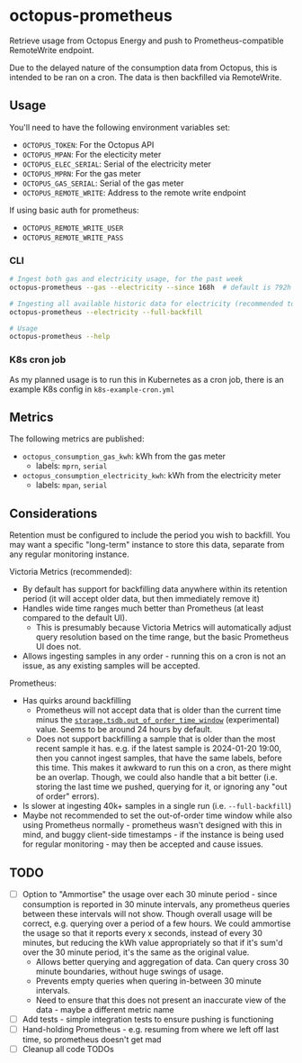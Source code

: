# octopus-prometheus

Retrieve usage from Octopus Energy and push to Prometheus-compatible RemoteWrite endpoint.

Due to the delayed nature of the consumption data from Octopus, this is intended to be ran on a cron. The data is then backfilled via RemoteWrite.

## Usage

You'll need to have the following environment variables set:

- `OCTOPUS_TOKEN`: For the Octopus API
- `OCTOPUS_MPAN`: For the electicity meter
- `OCTOPUS_ELEC_SERIAL`: Serial of the electricity meter
- `OCTOPUS_MPRN`: For the gas meter
- `OCTOPUS_GAS_SERIAL`: Serial of the gas meter
- `OCTOPUS_REMOTE_WRITE`: Address to the remote write endpoint

If using basic auth for prometheus:

- `OCTOPUS_REMOTE_WRITE_USER`
- `OCTOPUS_REMOTE_WRITE_PASS`

### CLI

```bash
# Ingest both gas and electricity usage, for the past week
octopus-prometheus --gas --electricity --since 168h  # default is 792h (4 weeks)

# Ingesting all available historic data for electricity (recommended to run once, then recurringly with --since, if you want full history)
octopus-prometheus --electricity --full-backfill

# Usage
octopus-prometheus --help
```

### K8s cron job

As my planned usage is to run this in Kubernetes as a cron job, there is an example K8s config in `k8s-example-cron.yml`

## Metrics

The following metrics are published:

- `octopus_consumption_gas_kwh`: kWh from the gas meter
  - labels: `mprn`, `serial`
- `octopus_consumption_electricity_kwh`: kWh from the electricity meter
  - labels: `mpan`, `serial`

## Considerations

Retention must be configured to include the period you wish to backfill. You may want a specific "long-term" instance to store this data, separate from any regular monitoring instance.

Victoria Metrics (recommended):

- By default has support for backfilling data anywhere within its retention period (it will accept older data, but then immediately remove it)
- Handles wide time ranges much better than Prometheus (at least compared to the default UI).
  - This is presumably because Victoria Metrics will automatically adjust query resolution based on the time range, but the basic Prometheus UI does not.
- Allows ingesting samples in any order - running this on a cron is not an issue, as any existing samples will be accepted.

Prometheus:

- Has quirks around backfilling
  - Prometheus will not accept data that is older than the current time minus the [`storage.tsdb.out_of_order_time_window`](https://prometheus.io/docs/prometheus/latest/configuration/configuration/#tsdb) (experimental) value. Seems to be around 24 hours by default.
  - Does not support backfilling a sample that is older than the most recent sample it has. e.g. if the latest sample is 2024-01-20 19:00, then you cannot ingest samples, that have the same labels, before this time. This makes it awkward to run this on a cron, as there might be an overlap. Though, we could also handle that a bit better (i.e. storing the last time we pushed, querying for it, or ignoring any "out of order" errors).
- Is slower at ingesting 40k+ samples in a single run (i.e. `--full-backfill`)
- Maybe not recommended to set the out-of-order time window while also using Prometheus normally - prometheus wasn't designed with this in mind, and buggy client-side timestamps - if the instance is being used for regular monitoring - may then be accepted and cause issues.

## TODO

- [ ] Option to "Ammortise" the usage over each 30 minute period - since consumption is reported in 30 minute intervals, any prometheus queries between these intervals will not show. Though overall usage will be correct, e.g. querying over a period of a few hours. We could ammortise the usage so that it reports every x seconds, instead of every 30 minutes, but reducing the kWh value appropriately so that if it's sum'd over the 30 minute period, it's the same as the original value.
  - Allows better querying and aggregation of data. Can query cross 30 minute boundaries, without huge swings of usage.
  - Prevents empty queries when quering in-between 30 minute intervals.
  - Need to ensure that this does not present an inaccurate view of the data - maybe a different metric name
- [ ] Add tests - simple integration tests to ensure pushing is functioning
- [ ] Hand-holding Prometheus - e.g. resuming from where we left off last time, so prometheus doesn't get mad
- [ ] Cleanup all code TODOs
